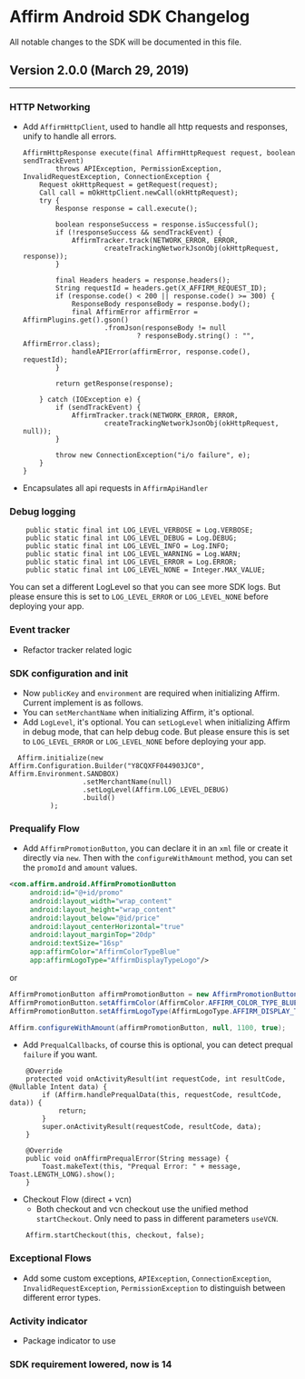 # Affirm Android SDK Changelog
All notable changes to the SDK will be documented in this file.

## Version 2.0.0 (March 29, 2019)
-----------------------

### HTTP Networking
  - Add `AffirmHttpClient`, used to handle all http requests and responses, unify to handle all errors.
    ```
    AffirmHttpResponse execute(final AffirmHttpRequest request, boolean sendTrackEvent)
            throws APIException, PermissionException, InvalidRequestException, ConnectionException {
        Request okHttpRequest = getRequest(request);
        Call call = mOkHttpClient.newCall(okHttpRequest);
        try {
            Response response = call.execute();

            boolean responseSuccess = response.isSuccessful();
            if (!responseSuccess && sendTrackEvent) {
                AffirmTracker.track(NETWORK_ERROR, ERROR,
                        createTrackingNetworkJsonObj(okHttpRequest, response));
            }

            final Headers headers = response.headers();
            String requestId = headers.get(X_AFFIRM_REQUEST_ID);
            if (response.code() < 200 || response.code() >= 300) {
                ResponseBody responseBody = response.body();
                final AffirmError affirmError = AffirmPlugins.get().gson()
                        .fromJson(responseBody != null
                                ? responseBody.string() : "", AffirmError.class);
                handleAPIError(affirmError, response.code(), requestId);
            }

            return getResponse(response);

        } catch (IOException e) {
            if (sendTrackEvent) {
                AffirmTracker.track(NETWORK_ERROR, ERROR,
                        createTrackingNetworkJsonObj(okHttpRequest, null));
            }

            throw new ConnectionException("i/o failure", e);
        }
    }
    ```
  - Encapsulates all api requests in `AffirmApiHandler`
### Debug logging
```
    public static final int LOG_LEVEL_VERBOSE = Log.VERBOSE;
    public static final int LOG_LEVEL_DEBUG = Log.DEBUG;
    public static final int LOG_LEVEL_INFO = Log.INFO;
    public static final int LOG_LEVEL_WARNING = Log.WARN;
    public static final int LOG_LEVEL_ERROR = Log.ERROR;
    public static final int LOG_LEVEL_NONE = Integer.MAX_VALUE;
```
You can set a different LogLevel so that you can see more SDK logs. But please ensure this is set to `LOG_LEVEL_ERROR` or `LOG_LEVEL_NONE` before deploying your app.

### Event tracker
  - Refactor tracker related logic
### SDK configuration and init
  - Now `publicKey` and `environment` are required when initializing Affirm. Current implement is as follows.
  - You can `setMerchantName` when initializing Affirm, it's optional.
  - Add `LogLevel`, it's optional. You can `setLogLevel` when initializing Affirm in debug mode, that can help debug code. But please ensure this is set to `LOG_LEVEL_ERROR` or `LOG_LEVEL_NONE` before deploying your app.
```
  Affirm.initialize(new Affirm.Configuration.Builder("Y8CQXFF044903JC0", Affirm.Environment.SANDBOX)
                  .setMerchantName(null)
                  .setLogLevel(Affirm.LOG_LEVEL_DEBUG)
                  .build()
          );
```
### Prequalify Flow
  - Add `AffirmPromotionButton`, you can declare it in an `xml` file or create it directly via `new`. Then with the `configureWithAmount` method, you can set the `promoId` and `amount` values.
```xml
<com.affirm.android.AffirmPromotionButton
     android:id="@+id/promo"
     android:layout_width="wrap_content"
     android:layout_height="wrap_content"
     android:layout_below="@id/price"
     android:layout_centerHorizontal="true"
     android:layout_marginTop="20dp"
     android:textSize="16sp"
     app:affirmColor="AffirmColorTypeBlue"
     app:affirmLogoType="AffirmDisplayTypeLogo"/>
```
or
```java
AffirmPromotionButton affirmPromotionButton = new AffirmPromotionButton(this);
AffirmPromotionButton.setAffirmColor(AffirmColor.AFFIRM_COLOR_TYPE_BLUE);
AffirmPromotionButton.setAffirmLogoType(AffirmLogoType.AFFIRM_DISPLAY_TYPE_LOGO);
```

```java
Affirm.configureWithAmount(affirmPromotionButton, null, 1100, true);
```

  - Add `PrequalCallbacks`, of course this is optional, you can detect prequal `failure` if you want.
    
```
    @Override
    protected void onActivityResult(int requestCode, int resultCode, @Nullable Intent data) {
        if (Affirm.handlePrequalData(this, requestCode, resultCode, data)) {
            return;
        }
        super.onActivityResult(requestCode, resultCode, data);
    }
    
    @Override
    public void onAffirmPrequalError(String message) {
        Toast.makeText(this, "Prequal Error: " + message, Toast.LENGTH_LONG).show();
    }
```

  - Checkout Flow (direct + vcn)
    - Both checkout and vcn checkout use the unified method `startCheckout`. Only need to pass in different parameters `useVCN`.
```
    Affirm.startCheckout(this, checkout, false);
```
### Exceptional Flows
  - Add some custom exceptions, `APIException`, `ConnectionException`, `InvalidRequestException`, `PermissionException` to distinguish between different error types.
### Activity indicator
  - Package indicator to use
### SDK requirement lowered, now is 14
